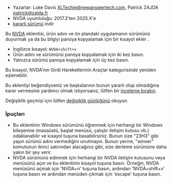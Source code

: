 * Yazarlar: Luke Davis <XLTechie@newanswertech.com>, Patrick ZAJDA <patrick@zajda.fr>
* NVDA uyumluluğu: 2017.3'ten 2025.X'e
* [kararlı sürümü][1] indir

Bu [NVDA](https://nvaccess.org/) eklentisi, ürün adını ve ön plandaki uygulamanın sürümünü duyurmak ya da bu bilgiyi panoya kopyalamak için bir kısayol ekler .

* İngilizce kısayol: `NVDA+shift+v`
* Ürün adını ve sürümünü panoya kopyalamak için iki kez basın.
* Yalnızca sürümü panoya kopyalamak için üç kez basın.

Bu kısayol, NVDA'nın Girdi Hareketlerinin Araçlar kategorisinde yeniden eşlenebilir.

Bu eklentiyi beğendiyseniz ve başkalarının bunun yararlı olup olmadığına karar vermesine yardımcı olmak istiyorsanız, lütfen bir [inceleme bırakın][3].

Değişiklik geçmişi için lütfen [değişiklik günlüğünü][2] okuyun.

### İpuçları

* Bu eklentinin Windows sürümünü öğrenmek için herhangi bir Windows bileşenine (masaüstü, başlat menüsü, çalıştır iletişim kutusu vb.) odaklanabilir ve kısayol tuşuna basabilirsiniz. Bunun size "23H3" gibi yayın sürümü adını vermediğini unutmayın. Bunun yerine, "winver" komutunun ikinci satırından alacağınız gibi, size derleme sürümüne daha yakın bir şey verir.
* NVDA sürümünü edinmek için herhangi bir NVDA iletişim kutusunu veya menüsünü açın ve bu eklentinin kısayol tuşuna basın. Örneğin, NVDA menüsünü açmak için 'NVDA+n' tuşuna basın, ardından 'NVDA+shift+v' tuşuna basın ve ardından menüden çıkmak için 'escape' tuşuna basın.

[1]: https://www.nvaccess.org/addonStore/legacy?file=sayProductNameAndVersion

[2]: https://github.com/opensourcesys/sayProductNameAndVersion/blob/master/changelog.md#readme

[3]: https://github.com/nvaccess/addon-datastore/discussions/2683
